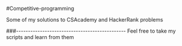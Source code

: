 #Competitive-programming

Some of my solutions to CSAcademy and HackerRank problems





###----------------------------------------------
Feel free to take my scripts and learn from them
